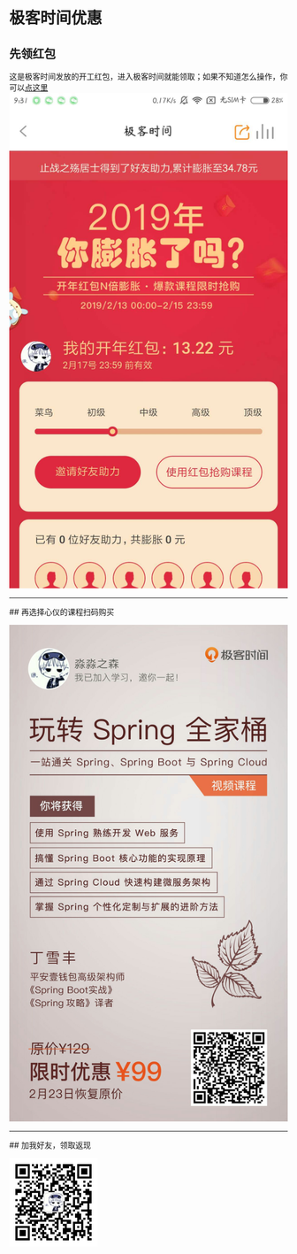 # 极客时间优惠

## 先领红包 
这是极客时间发放的开工红包，进入极客时间就能领取；如果不知道怎么操作，你可以[点这里](https://promo.geekbang.org/activity/newyear-red-envelope/7pPEI94x6QLtHnx1DBJwt1pVCZX67eFw3_mBijGE530)
<br>
![image](./image/jike/红包.jpg)

<hr>
## 再选择心仪的课程扫码购买

![image](./image/jike/Spring全家桶.jpg)



<hr>
## 加我好友，领取返现

![image](./image/mmzsblog.png)